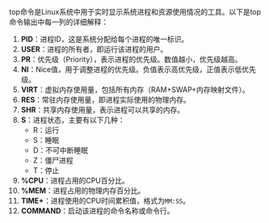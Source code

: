 top命令是Linux系统中用于实时显示系统进程和资源使用情况的工具。以下是top命令输出中每一列的详细解释：
1. **PID**：进程ID，这是系统分配给每个进程的唯一标识。
2. **USER**：进程的所有者，即运行该进程的用户。
3. **PR**：优先级（Priority），表示进程的优先级。数值越小，优先级越高。
4. **NI**：Nice值，用于调整进程的优先级。负值表示高优先级，正值表示低优先级。
5. **VIRT**：虚拟内存使用量，包括所有内存（RAM+SWAP+内存映射文件）。
6. **RES**：常驻内存使用量，即进程实际使用的物理内存。
7. **SHR**：共享内存使用量，表示进程可以共享的内存。
8. **S**：进程状态，主要有以下几种：
    - R：运行
    - S：睡眠
    - D：不可中断睡眠
    - Z：僵尸进程
    - T：停止
9. **%CPU**：进程占用的CPU百分比。
10. **%MEM**：进程占用的物理内存百分比。
11. **TIME+**：进程使用的CPU时间累积值，格式为`MM:SS`。
12. **COMMAND**：启动该进程的命令名称或命令行。
